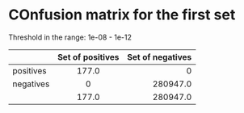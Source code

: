 # COnfusion matrix for the first set

Threshold in the range: 1e-08 - 1e-12

|               | Set of positives | Set of negatives  |
| ------------- |:---------------: |------------------:|
| positives     |       177.0      |         0         |
| negatives     |        0         |      280947.0     |
|               |       177.0      |      280947.0     |
